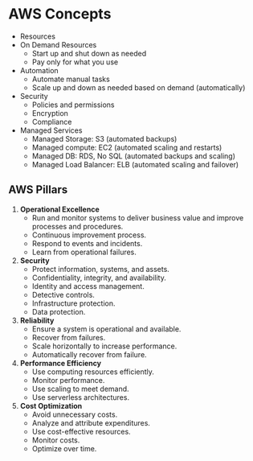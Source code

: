 
# AWS Concepts

* Resources
* On Demand Resources 
  * Start up and shut down as needed
  * Pay only for what you use
* Automation
  * Automate manual tasks
  * Scale up and down as needed based on demand (automatically)
* Security
  * Policies and permissions
  * Encryption
  * Compliance
* Managed Services
  * Managed Storage: S3 (automated backups)
  * Managed compute: EC2 (automated scaling and restarts)
  * Managed DB: RDS, No SQL (automated backups and scaling)
  * Managed Load Balancer: ELB (automated scaling and failover)

## AWS Pillars

1. **Operational Excellence**
   * Run and monitor systems to deliver business value and improve processes and procedures.
   * Continuous improvement process.
   * Respond to events and incidents.
   * Learn from operational failures.
2. **Security**
   * Protect information, systems, and assets.
   * Confidentiality, integrity, and availability.
   * Identity and access management.
   * Detective controls.
   * Infrastructure protection.
   * Data protection.
3. **Reliability**
    * Ensure a system is operational and available.
    * Recover from failures.
    * Scale horizontally to increase performance.
    * Automatically recover from failure.
4. **Performance Efficiency**
    * Use computing resources efficiently.
    * Monitor performance.
    * Use scaling to meet demand.
    * Use serverless architectures.
5. **Cost Optimization**
    * Avoid unnecessary costs.
    * Analyze and attribute expenditures.
    * Use cost-effective resources.
    * Monitor costs.
    * Optimize over time.

